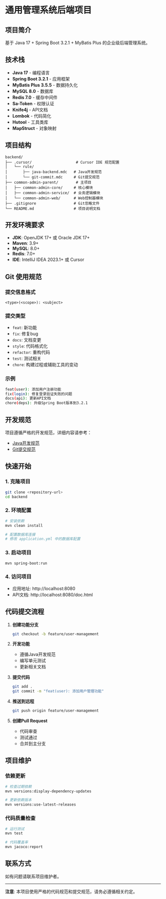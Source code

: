 # 通用管理系统后端项目

## 项目简介

基于 Java 17 + Spring Boot 3.2.1 + MyBatis Plus 的企业级后端管理系统。

## 技术栈

- **Java 17** - 编程语言
- **Spring Boot 3.2.1** - 应用框架
- **MyBatis Plus 3.5.5** - 数据持久化
- **MySQL 8.0** - 数据库
- **Redis 7.0** - 缓存中间件
- **Sa-Token** - 权限认证
- **Knife4j** - API文档
- **Lombok** - 代码简化
- **Hutool** - 工具类库
- **MapStruct** - 对象映射

## 项目结构

```
backend/
├── .cursor/                    # Cursor IDE 规范配置
│   └── rule/
│       ├── java-backend.mdc   # Java开发规范
│       └── git-commit.mdc     # Git提交规范
├── common-admin-parent/        # 主项目
│   ├── common-admin-core/     # 核心模块
│   ├── common-admin-service/  # 业务逻辑模块
│   └── common-admin-web/      # Web控制器模块
├── .gitignore                 # Git忽略文件
└── README.md                  # 项目说明文档
```

## 开发环境要求

- **JDK**: OpenJDK 17+ 或 Oracle JDK 17+
- **Maven**: 3.9+
- **MySQL**: 8.0+
- **Redis**: 7.0+
- **IDE**: IntelliJ IDEA 2023.1+ 或 Cursor

## Git 使用规范

### 提交信息格式

```
<type>(<scope>): <subject>
```

### 提交类型

- `feat`: 新功能
- `fix`: 修复bug
- `docs`: 文档变更
- `style`: 代码格式化
- `refactor`: 重构代码
- `test`: 测试相关
- `chore`: 构建过程或辅助工具的变动

### 示例

```bash
feat(user): 添加用户注册功能
fix(login): 修复登录验证失败的问题
docs(api): 更新API文档
chore(deps): 升级Spring Boot版本到3.2.1
```

## 开发规范

项目遵循严格的开发规范，详细内容请参考：

- [Java开发规范](.cursor/rule/java-backend.mdc)
- [Git提交规范](.cursor/rule/git-commit.mdc)

## 快速开始

### 1. 克隆项目

```bash
git clone <repository-url>
cd backend
```

### 2. 环境配置

```bash
# 安装依赖
mvn clean install

# 配置数据库连接
# 修改 application.yml 中的数据库配置
```

### 3. 启动项目

```bash
mvn spring-boot:run
```

### 4. 访问项目

- 应用地址: http://localhost:8080
- API文档: http://localhost:8080/doc.html

## 代码提交流程

1. **创建功能分支**
   ```bash
   git checkout -b feature/user-management
   ```

2. **开发功能**
   - 遵循Java开发规范
   - 编写单元测试
   - 更新相关文档

3. **提交代码**
   ```bash
   git add .
   git commit -m "feat(user): 添加用户管理功能"
   ```

4. **推送到远程**
   ```bash
   git push origin feature/user-management
   ```

5. **创建Pull Request**
   - 代码审查
   - 测试通过
   - 合并到主分支

## 项目维护

### 依赖更新

```bash
# 检查过期依赖
mvn versions:display-dependency-updates

# 更新依赖版本
mvn versions:use-latest-releases
```

### 代码质量检查

```bash
# 运行测试
mvn test

# 代码覆盖率
mvn jacoco:report
```

## 联系方式

如有问题请联系项目维护者。

---

**注意**: 本项目使用严格的代码规范和提交规范，请务必遵循相关约定。 